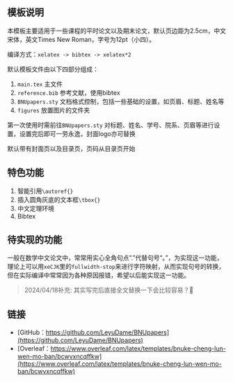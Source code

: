 ## 模板说明

本模板主要适用于一些课程的平时论文以及期末论文，默认页边距为2.5cm，中文宋体，英文Times New Roman，字号为12pt（小四）。

编译方式：`xelatex -> bibtex -> xelatex*2`

默认模板文件由以下四部分组成：

<!-- more -->

1. `main.tex` 主文件
2. `reference.bib` 参考文献，使用bibtex
3. `BNUpapers.sty` 文档格式控制，包括一些基础的设置，如页眉、标题、姓名等
4. `figures` 放置图片的文件夹

第一次使用时需前往`BNUpapers.sty` 对标题、姓名、学号、院系、页眉等进行设置，设置完后即可一劳永逸，封面logo亦可替换

默认带有封面页以及目录页，页码从目录页开始

## 特色功能

1. 智能引用`\autoref{}`
2. 插入圆角灰底的文本框`\tbox{}`
3. 中文定理环境
4. Bibtex

## 待实现的功能
一般在数学中文论文中，常常用实心全角句点“.”代替句号“。”，为实现这一功能，理论上可以用`xeCJK`里的`fullwidth-stop`来进行字符映射，从而实现句号的转换，但在实际编译中常常因为各种原因报错，希望以后能实现这一功能。
> 2024/04/18补充: 其实写完后直接全文替换一下会比较容易？🤔

## 链接

- [GitHub：https://github.com/LeyuDame/BNUpapers](https://github.com/LeyuDame/BNUpapers)
- [Overleaf：https://www.overleaf.com/latex/templates/bnuke-cheng-lun-wen-mo-ban/bcwvxncqffkw](https://www.overleaf.com/latex/templates/bnuke-cheng-lun-wen-mo-ban/bcwvxncqffkw)

